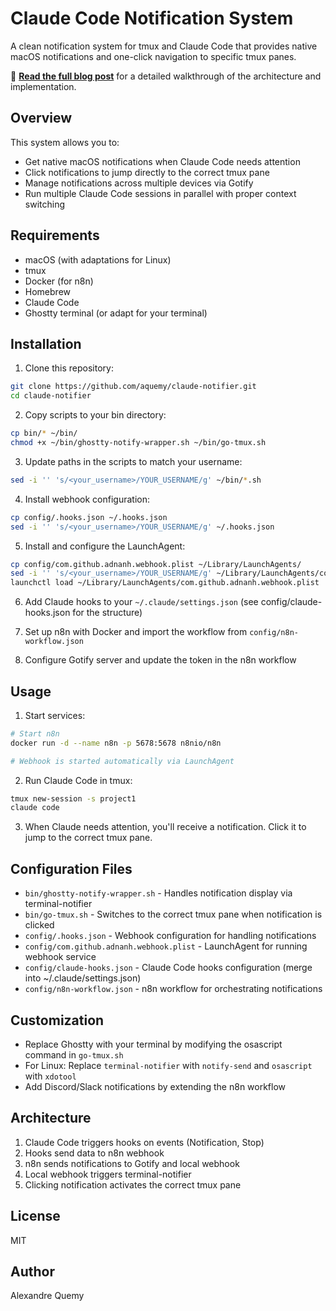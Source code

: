 # Claude Code Notification System

A clean notification system for tmux and Claude Code that provides native macOS notifications and one-click navigation to specific tmux panes.

📖 **[Read the full blog post](https://quemy.info/2025-08-04-notification-system-tmux-claude.html)** for a detailed walkthrough of the architecture and implementation.

## Overview

This system allows you to:
- Get native macOS notifications when Claude Code needs attention
- Click notifications to jump directly to the correct tmux pane
- Manage notifications across multiple devices via Gotify
- Run multiple Claude Code sessions in parallel with proper context switching

## Requirements

- macOS (with adaptations for Linux)
- tmux
- Docker (for n8n)
- Homebrew
- Claude Code
- Ghostty terminal (or adapt for your terminal)

## Installation

1. Clone this repository:
```bash
git clone https://github.com/aquemy/claude-notifier.git
cd claude-notifier
```

2. Copy scripts to your bin directory:
```bash
cp bin/* ~/bin/
chmod +x ~/bin/ghostty-notify-wrapper.sh ~/bin/go-tmux.sh
```

3. Update paths in the scripts to match your username:
```bash
sed -i '' 's/<your_username>/YOUR_USERNAME/g' ~/bin/*.sh
```

4. Install webhook configuration:
```bash
cp config/.hooks.json ~/.hooks.json
sed -i '' 's/<your_username>/YOUR_USERNAME/g' ~/.hooks.json
```

5. Install and configure the LaunchAgent:
```bash
cp config/com.github.adnanh.webhook.plist ~/Library/LaunchAgents/
sed -i '' 's/<your_username>/YOUR_USERNAME/g' ~/Library/LaunchAgents/com.github.adnanh.webhook.plist
launchctl load ~/Library/LaunchAgents/com.github.adnanh.webhook.plist
```

6. Add Claude hooks to your `~/.claude/settings.json` (see config/claude-hooks.json for the structure)

7. Set up n8n with Docker and import the workflow from `config/n8n-workflow.json`

8. Configure Gotify server and update the token in the n8n workflow

## Usage

1. Start services:
```bash
# Start n8n
docker run -d --name n8n -p 5678:5678 n8nio/n8n

# Webhook is started automatically via LaunchAgent
```

2. Run Claude Code in tmux:
```bash
tmux new-session -s project1
claude code
```

3. When Claude needs attention, you'll receive a notification. Click it to jump to the correct tmux pane.

## Configuration Files

- `bin/ghostty-notify-wrapper.sh` - Handles notification display via terminal-notifier
- `bin/go-tmux.sh` - Switches to the correct tmux pane when notification is clicked
- `config/.hooks.json` - Webhook configuration for handling notifications
- `config/com.github.adnanh.webhook.plist` - LaunchAgent for running webhook service
- `config/claude-hooks.json` - Claude Code hooks configuration (merge into ~/.claude/settings.json)
- `config/n8n-workflow.json` - n8n workflow for orchestrating notifications

## Customization

- Replace Ghostty with your terminal by modifying the osascript command in `go-tmux.sh`
- For Linux: Replace `terminal-notifier` with `notify-send` and `osascript` with `xdotool`
- Add Discord/Slack notifications by extending the n8n workflow

## Architecture

1. Claude Code triggers hooks on events (Notification, Stop)
2. Hooks send data to n8n webhook
3. n8n sends notifications to Gotify and local webhook
4. Local webhook triggers terminal-notifier
5. Clicking notification activates the correct tmux pane

## License

MIT

## Author

Alexandre Quemy